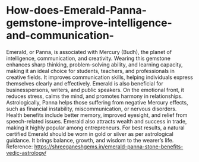 # How-does-Emerald-Panna-gemstone-improve-intelligence-and-communication-
Emerald, or Panna, is associated with Mercury (Budh), the planet of intelligence, communication, and creativity. Wearing this gemstone enhances sharp thinking, problem-solving ability, and learning capacity, making it an ideal choice for students, teachers, and professionals in creative fields. It improves communication skills, helping individuals express themselves clearly and effectively. Emerald is also beneficial for businesspersons, writers, and public speakers. On the emotional front, it reduces stress, calms the mind, and promotes harmony in relationships. Astrologically, Panna helps those suffering from negative Mercury effects, such as financial instability, miscommunication, or nervous disorders. Health benefits include better memory, improved eyesight, and relief from speech-related issues. Emerald also attracts wealth and success in trade, making it highly popular among entrepreneurs. For best results, a natural certified Emerald should be worn in gold or silver as per astrological guidance. It brings balance, growth, and wisdom to the wearer’s life.
Reference: https://shreeganeshgems.in/emerald-panna-stone-benefits-vedic-astrology/
